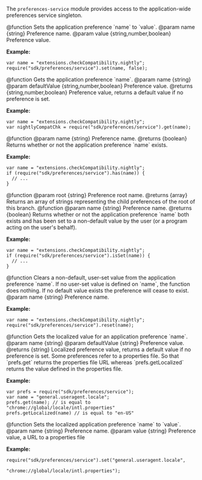 <!-- This Source Code Form is subject to the terms of the Mozilla Public
   - License, v. 2.0. If a copy of the MPL was not distributed with this
   - file, You can obtain one at http://mozilla.org/MPL/2.0/. -->

<!-- contributed by Myk Melez [myk@mozilla.org]  -->
<!-- contributed by Daniel Aquino [mr.danielaquino@gmail.com]  -->
<!-- contributed by Atul Varma [atul@mozilla.com]  -->
<!-- edited by Noelle Murata [fiveinchpixie@gmail.com]  -->

The `preferences-service` module provides access to the
application-wide preferences service singleton.


<api name="set">
@function
Sets the application preference `name` to `value`.
@param name {string} Preference name.
@param value {string,number,boolean} Preference value.

**Example:**

    var name = "extensions.checkCompatibility.nightly";
    require("sdk/preferences/service").set(name, false);
</api>


<api name="get">
@function
Gets the application preference `name`.
@param name {string}
@param defaultValue {string,number,boolean} Preference value.
@returns {string,number,boolean} Preference value, returns a default value if no
preference is set.

**Example:**

    var name = "extensions.checkCompatibility.nightly";
    var nightlyCompatChk = require("sdk/preferences/service").get(name);
</api>


<api name="has">
@function
@param name {string} Preference name.
@returns {boolean} Returns whether or not the application preference `name` exists.

**Example:**

    var name = "extensions.checkCompatibility.nightly";
    if (require("sdk/preferences/service").has(name)) {
      // ...
    }
</api>


<api name="keys">
@function
@param root {string} Preference root name.
@returns {array} Returns an array of strings representing the child preferences of the root of this branch.
</api>


<api name="isSet">
@function
@param name {string} Preference name.
@returns {boolean}
Returns whether or not the application preference `name` both exists
and has been set to a non-default value by the user (or a program
acting on the user's behalf).

**Example:**

    var name = "extensions.checkCompatibility.nightly";
    if (require("sdk/preferences/service").isSet(name)) {
      // ...
    }
</api>


<api name="reset">
@function
Clears a non-default, user-set value from the application preference
`name`. If no user-set value is defined on `name`, the function
does nothing. If no default value exists the preference will cease to exist.
@param name {string} Preference name.

**Example:**

    var name = "extensions.checkCompatibility.nightly";
    require("sdk/preferences/service").reset(name);
</api>

<api name="getLocalized">
@function
Gets the localized value for an application preference `name`.
@param name {string}
@param defaultValue {string} Preference value.
@returns {string} Localized preference value, returns a default value if no
preference is set. Some preferences refer to a properties file.
So that `prefs.get` returns the properties file URL whereas
`prefs.getLocalized` returns the value defined in the properties file.

**Example:**

    var prefs = require("sdk/preferences/service");
    var name = "general.useragent.locale";
    prefs.get(name); // is equal to "chrome://global/locale/intl.properties"
    prefs.getLocalized(name) // is equal to "en-US"

</api>

<api name="setLocalized">
@function
Sets the localized application preference `name` to `value`.
@param name {string} Preference name.
@param value {string} Preference value, a URL to a properties file

**Example:**

    require("sdk/preferences/service").set("general.useragent.locale",
                                       "chrome://global/locale/intl.properties");

</api>
